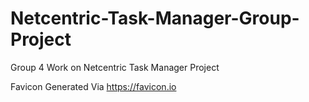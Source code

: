 # Netcentric-Task-Manager-Group-Project
Group 4 Work on Netcentric Task Manager Project

Favicon Generated Via https://favicon.io